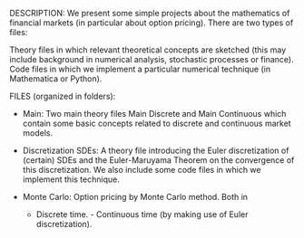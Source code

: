 DESCRIPTION: 
We present some simple projects about the mathematics of financial markets (in particular about option pricing). There are two types of files:

  Theory files in which relevant theoretical concepts are sketched (this may include background in numerical analysis, stochastic processes or finance).
  Code files in which we implement a particular numerical technique (in Mathematica or Python).



FILES (organized in folders): 

  - Main: Two main theory files Main Discrete and Main Continuous which contain some basic concepts related to discrete and continuous market models.
    
 - Discretization SDEs: A theory file introducing the Euler discretization of (certain) SDEs and the Euler-Maruyama Theorem on the convergence of this discretization. We also include some code files in which we implement this technique.

 - Monte Carlo: Option pricing by Monte Carlo method. Both in 
  
      - Discrete time.
       - Continuous time (by making use of Euler discretization).

